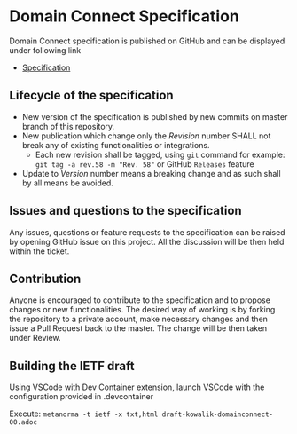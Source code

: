 # Domain Connect Specification

Domain Connect specification is published on GitHub and can be displayed under following link
* [Specification](Domain%20Connect%20Spec%20Draft.adoc)

## Lifecycle of the specification

* New version of the specification is published by new commits on master branch of this repository.
* New publication which change only the *Revision* number SHALL not break any of existing functionalities or integrations.
  * Each new revision shall be tagged, using `git` command for example: `git tag -a rev.58 -m "Rev. 58"` or GitHub `Releases` feature
* Update to *Version* number means a breaking change and as such shall by all means be avoided.

## Issues and questions to the specification

Any issues, questions or feature requests to the specification can be raised by opening GitHub issue on this project.
All the discussion will be then held within the ticket.

## Contribution

Anyone is encouraged to contribute to the specification and to propose changes or new functionalities.
The desired way of working is by forking the repository to a private account, make necessary changes and then issue a Pull Request back to the master.
The change will be then taken under Review.

## Building the IETF draft

Using VSCode with Dev Container extension, launch VSCode with the configuration provided in .devcontainer

Execute:
`metanorma -t ietf -x txt,html draft-kowalik-domainconnect-00.adoc`